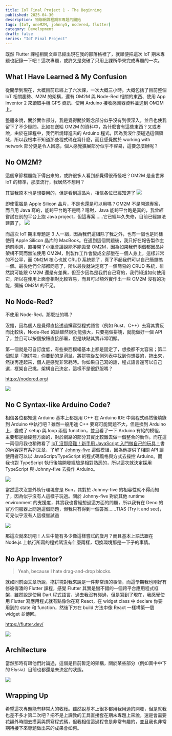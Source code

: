 ```yaml
---
title: IoT Final Project 1 - The Beginning
published: 2025-04-30
description: 物聯網課程期末專題的開始
tags: [IoT, oneM2M, johnny5, nodered, flutter]
category: Development
draft: false
series: "IoT Final Project"
---
```

既然 Flutter 課程相關文章已經出現在我的部落格裡了，就順便把這次 IoT 期末專題也記錄一下吧！這次專題，或許又是突破了只用上課所學來完成專題的一次。
## What I Have Learned & My Confusion
從開學到現在，大概目前已經上了六次課，一次大概三小時。大概包括了目前整個 IoT 相關趨勢、M2M 的架構，還有 OM2M 與 Node-Red 相關的東西、使用 App Inventor 2 來讀取手機 GPS 資訊、使用 Arduino 接收感測器資料並送到 OM2M 上。

整體來說，關於實作部分，我是覺得關於觀念部分似乎沒有到很深入，並且也使我留下了不少疑問。比如在送給 OM2M 的資料中，為什麼會有這些東西？又或者說，由於在課程中，我們所燒錄進去的 Arduino 程式，因為我沒什麼碰過這個領域，所以我根本不知道那些程式碼在寫什麼，而且感覺關於 working with network 部分更是令人困惑，個人感覺擴展部分似乎不容易，這要怎麼辦呢？

## No OM2M?
這個章節標題能下得出來的，或許很多人看到都覺得很奇怪吧？OM2M 是全世界 IoT 的標準，那麼流行，我居然不想用？

其實我原本也是想要用的，但是看到這晶片，相信各位已經知道了
![](./mymac.png)

即使電腦是 Apple Silicon 晶片，不是也還是可以用嗎？OM2M 不是開源專案，而且用 Java 寫的，能跨平台跑不是嗎？嗯對，Java 能跨平台跑是真的，我曾經嘗試在別的平台上跑 Java project，但這專案......它已經年久失修，目前已經無法建置了。
![](./buildfailed.png)

而這次 IoT 期末專題是 3 人一組，因為我們這組除了我之外，也有一個也是同樣使用 Apple Silicon 晶片的 MacBook。在遇到這個問題後，我只好在報告製作主題前兩週，直接開了小組會議說能不能拋棄 OM2M，因為如果我們兩個都因晶片架構不同而無法使用 OM2M，則製作工作會變成全部壓在一個人身上，這樣非常的不公平，而 OM2M 核心也就 CRUD 系統罷了，真了不起我們可以自己簡單搞一個。最後他們全部都同意了，所以最後就決定寫了一個簡易的 CRUD 系統，雖然說可能跟 OM2M 還是有差異，但至少因為是我們自己寫的，我們知道如何使用它，所以在使用上面會相對比較容易，而且可以額外實作出一些 OM2M 沒有的功能，彌補 OM2M 的不足。

## No Node-Red?
不使用 Node-Red，那麼扯的嗎？

沒錯，因為個人是覺得直接透過撰寫型程式語言（例如 Rust、C++）去寫其實反而比較快，Node-Red 的話雖然說功能強大，只要拖個拼塊，就能做好一個 API 了，並且可以按個按鈕直接部署，但是缺點其實非常明顯。

第一個就是可自訂度低，有些東西模組基本上都是固定了，想換都不太容易；第二個就是「拖拼塊」你要動的是滑鼠，將拼塊從左側列表中找到你想要的，拖出來，然後再連起來，個人是感覺非常耗時。你如果自己寫的話，程式語言還可以自己選，框架自己挑，架構自己決定，這樣不是很舒服嗎？

https://nodered.org/

![](./nodered.jpg)

## No C Syntax-like Arduino Code?
相信各位都知道 Arduino 基本上都是用 C++ 在 Arduino IDE 中寫程式碼然後燒錄到 Arduino 中執行吧？雖然一般用途 C++ 要寫可能問題不大，但是換到 Arduino 上，變成了 setup 與 loop 兩個 function，並且看了一下 Arduino 有給的模組，主要都是給硬體方面的，對於網路的部分其實比較難去做一個整合的動作。而在這一兩個月我也稍微看了 [IoT 沒那麼難！新手用 JavaScript 入門做自己的玩具！](https://www.books.com.tw/products/0010875992?srsltid=AfmBOorI9pLB9c0ELLlL2m7ehdEcppYfZTIHt1sPhcNpjGweKJfCDXnG)書的內容還有系列文章，了解了 [Johnny-five](https://johnny-five.io/) 這個模組，因為他提供了相關 API 讓使用者可以以 JavaScript/TypeScript 的程式碼風格與方式去操控 Arduino。而我也對 TypeScript 執行後端開發經驗是相對熟悉的，所以這次就決定採用 TypeScript 與 Johnny-five 去操作 Arduino。

![](./johnnyfive.png)

當然這次沒意外執行環境會是 Bun，其對於 Johnny-five 的相容性就不得而知了，因為似乎沒有人這樣子玩過。關於 Johnny-five 對於其他 runtime environment 的支援度，其實我也曾經想過這方面的問題，所以我有在 Deno 的官方伺服器上問過這個問題，但我只有得到一個答案......TIAS (Try it and see)，可見似乎沒有人這樣嘗試過

![](./askondenoserver.png)

那這次就來玩吧！人生中能有多少像這樣嘗試的歲月？而且基本上語法跟在 Node.js 上執行所寫的程式碼沒有什麼兩樣，切換環境那是一下子的事情。

## No App Inventor?
> Yeah, because I hate drag-and-drop blocks.

就如同前面文章所說，拖拼塊對我來說是一件非常煩的事情，而這學期我也剛好有修彼得潘的 Flutter 課程，感覺 Flutter 其實是蠻不錯的一個跨平台應用程式框架，雖然說是使用 Dart 程式語言，過去我沒有碰過，但是寫到了現在，我感覺使用 Flutter 寫應用程式就有點像你在寫 React，在 widget class 中 declare 你要用到的 state 和 function，然後下方在 build 方法中像 React 一樣構築一個 widget 並傳回。

https://flutter.dev/

![](./flutter.png)

## Architecture
當然那時有跟他們討論過，這個是目前暫定的架構，關於某些部分（例如圖中中下的 Elysia）目前也都還是未決定的狀態。

![](./architecture.jpg)

## Wrapping Up
希望這次專題能有非常大的收穫。雖然說基本上很多都用我用過的開發，但是就我也差不多才第二次吧？把不是上課教的工具直接套在期末專題上來說，還是會需要花額外時間去摸索與撰寫程式碼，但我相信這過程會是非常有趣的，並且我也非常期待接下來專題做出來的成果會如何。
